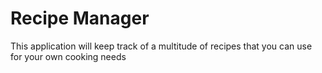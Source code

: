 # Recipe Manager
This application will keep track of a multitude of recipes that you can use for your own cooking needs
